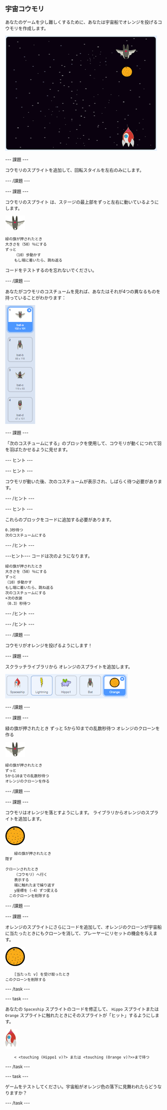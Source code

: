 ## 宇宙コウモリ

あなたのゲームを少し難しくするために、あなたは宇宙船でオレンジを投げるコウモリを作成します。

![宇宙船にオレンジを投げるコウモリ](images/bat-oranges.png)

\--- 課題 \---

コウモリのスプライトを追加して、回転スタイルを左右のみにします。

\--- /課題 \---

\--- 課題 \---

コウモリのスプライト は、ステージの最上部をずっと左右に動いているようにします。

![コウモリのスプライト](images/bat-sprite.png)

```blocks3
緑の旗が押されたとき
大きさを（50）％にする
ずっと
    （10）歩動かす
    もし端に着いたら、跳ね返る
```

コードをテストするのを忘れないでください。

\--- /課題 \---

あなたがコウモリのコスチュームを見れば、あなたはそれが4つの異なるものを持っていることがわかります：

![スクリーンショット](images/invaders-bat-costume.png)

\--- 課題 \---

「次のコスチュームにする」のブロックを使用して、コウモリが動くにつれて羽を羽ばたかせるように見せます。

\--- ヒント \---

\--- ヒント \---

コウモリが動いた後、次のコスチュームが表示され、しばらく待つ必要があります。

\--- /ヒント \---

\--- ヒント \---

これらのブロックをコードに追加する必要があります。

```blocks3
0.3秒待つ
次のコスチュームにする

```

\--- /ヒント \---

\---ヒント\--- コードは次のようになります。

```blocks3
緑の旗が押されたとき
大きさを（50）％にする
ずっと
（10）歩動かす
もし端に着いたら、跳ね返る
次のコスチュームにする
+次の衣装
（0.3）秒待つ
```

\--- /ヒント \---

\--- /ヒント \---

\--- /課題 \---

コウモリがオレンジを投げるようにします！

\--- 課題 \---

スクラッチライブラリから オレンジのスプライトを追加します。

![スクリーンショット](images/invaders-orange.png)

\--- /課題 \---

\--- 課題 \---

緑の旗が押されたとき ずっと 5から10までの乱数秒待つ オレンジのクローンを作る

![コウモリのスプライト](images/bat-sprite.png)

```blocks3
緑の旗が押されたとき
ずっと
5から10までの乱数秒待つ
オレンジのクローンを作る
```

\--- /課題 \---

\--- 課題 \---

コウモリはオレンジを落とすようにします。 ライブラリからオレンジのスプライトを追加します。

![オレンジのスプライト](images/orange-sprite.png)

```blocks3
    緑の旗が押されたとき
隠す

クローンされたとき
    （コウモリ）へ行く
    表示する
    端に触れたまで繰り返す
    y座標を（-4）ずつ変える
　このクローンを削除する
```

\--- /課題 \---

\--- 課題 \---

オレンジのスプライトにさらにコードを追加して、オレンジのクローンが宇宙船に当たったときにもクローンを消して、プレーヤーにリセットの機会を与えます。

![オレンジのスプライト](images/orange-sprite.png)

```blocks3
    [当たった v] を受け取ったとき
このクローンを削除する
```

\--- /task \---

\--- task \---

あなたの `Spaceship` スプライトのコードを修正して、 `Hippo` スプライトまたは `Orange` スプライトに触れたときにそのスプライトが「ヒット」するようにします。

![ロケットスプライト](images/rocket-sprite.png)

```blocks3
    < <touching (Hippo1 v)?> または <touching (Orange v)?>>まで待つ
```

\--- /task \---

\--- task \---

ゲームをテストしてください。宇宙船がオレンジ色の落下に見舞われたらどうなりますか？

\--- /task \---
